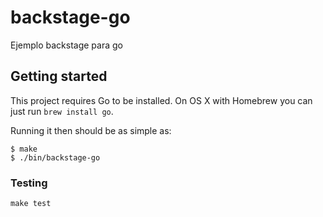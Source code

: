 # backstage-go

Ejemplo backstage para go

## Getting started

This project requires Go to be installed. On OS X with Homebrew you can just run `brew install go`.

Running it then should be as simple as:

```console
$ make
$ ./bin/backstage-go
```

### Testing

`make test`
